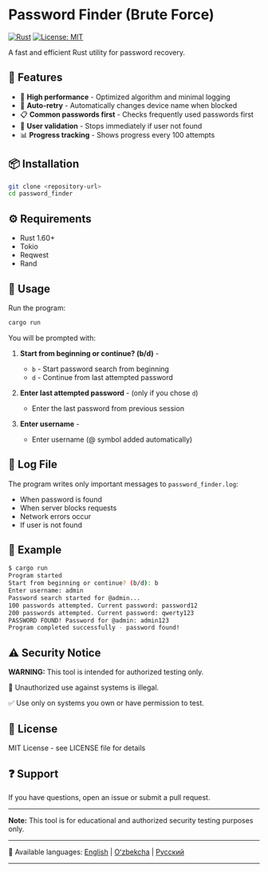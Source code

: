 # Password Finder (Brute Force)

[![Rust](https://img.shields.io/badge/Rust-1.60%2B-orange.svg)](https://www.rust-lang.org/)
[![License: MIT](https://img.shields.io/badge/License-MIT-yellow.svg)](https://opensource.org/licenses/MIT)

A fast and efficient Rust utility for password recovery.

## 🌟 Features

- 🚀 **High performance** - Optimized algorithm and minimal logging
- 🔄 **Auto-retry** - Automatically changes device name when blocked
- 📋 **Common passwords first** - Checks frequently used passwords first
- 🎯 **User validation** - Stops immediately if user not found
- 📊 **Progress tracking** - Shows progress every 100 attempts

## 📦 Installation

```bash
git clone <repository-url>
cd password_finder
```

## ⚙️ Requirements

- Rust 1.60+
- Tokio
- Reqwest
- Rand

## 🚀 Usage

Run the program:

```bash
cargo run
```

You will be prompted with:

1. **Start from beginning or continue? (b/d)** -

   - `b` - Start password search from beginning
   - `d` - Continue from last attempted password

2. **Enter last attempted password** - (only if you chose `d`)

   - Enter the last password from previous session

3. **Enter username** -
   - Enter username (@ symbol added automatically)

## 📝 Log File

The program writes only important messages to `password_finder.log`:

- When password is found
- When server blocks requests
- Network errors occur
- If user is not found

## 🎯 Example

```bash
$ cargo run
Program started
Start from beginning or continue? (b/d): b
Enter username: admin
Password search started for @admin...
100 passwords attempted. Current password: password12
200 passwords attempted. Current password: qwerty123
PASSWORD FOUND! Password for @admin: admin123
Program completed successfully - password found!
```

## ⚠️ Security Notice

**WARNING:** This tool is intended for authorized testing only.

🚫 Unauthorized use against systems is illegal.

✅ Use only on systems you own or have permission to test.

## 📄 License

MIT License - see LICENSE file for details

## ❓ Support

If you have questions, open an issue or submit a pull request.

---

**Note:** This tool is for educational and authorized security testing purposes only.

---

📖 Available languages: [English](README.md) | [Oʻzbekcha](README.uz.md) | [Русский](README.ru.md)

---
